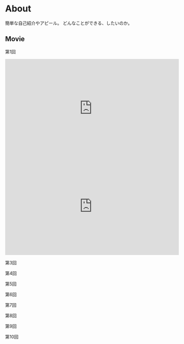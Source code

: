 # About
簡単な自己紹介やアピール。
どんなことができる、したいのか。

## Movie
第1回
<iframe width="560" height="315" src="https://www.youtube.com/embed/MXcmRw1JlWk" frameborder="0" allow="accelerometer; autoplay; encrypted-media; gyroscope; picture-in-picture" allowfullscreen></iframe>
<iframe width="560" height="315" src="https://www.youtube.com/embed/fBfTJF0CUoE" frameborder="0" allow="accelerometer; autoplay; encrypted-media; gyroscope; picture-in-picture" allowfullscreen></iframe>

第3回


第4回


第5回


第6回


第7回


第8回


第9回


第10回

